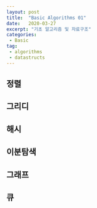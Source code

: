```yaml
---
layout: post
title:  "Basic Algorithms 01"
date:   2020-03-27
excerpt: "기초 알고리즘 및 자료구조"
categories: 
 - Basic
tag:
 - algorithms
 - datastructs
---
```


## 정렬

## 그리디

## 해시

## 이분탐색

## 그래프

## 큐